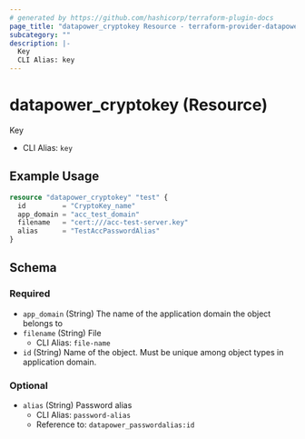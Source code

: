 ```yaml
---
# generated by https://github.com/hashicorp/terraform-plugin-docs
page_title: "datapower_cryptokey Resource - terraform-provider-datapower"
subcategory: ""
description: |-
  Key
  CLI Alias: key
---
```


# datapower_cryptokey (Resource)

Key
  - CLI Alias: `key`

## Example Usage

```terraform
resource "datapower_cryptokey" "test" {
  id         = "CryptoKey_name"
  app_domain = "acc_test_domain"
  filename   = "cert:///acc-test-server.key"
  alias      = "TestAccPasswordAlias"
}
```

<!-- schema generated by tfplugindocs -->
## Schema

### Required

- `app_domain` (String) The name of the application domain the object belongs to
- `filename` (String) File
  - CLI Alias: `file-name`
- `id` (String) Name of the object. Must be unique among object types in application domain.

### Optional

- `alias` (String) Password alias
  - CLI Alias: `password-alias`
  - Reference to: `datapower_passwordalias:id`
